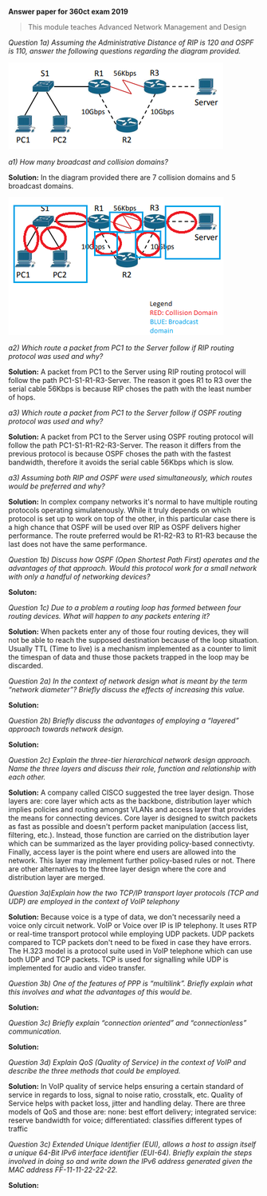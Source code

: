 **Answer paper for 360ct exam 2019**
>This module teaches Advanced Network Management and Design 

*Question 1a) Assuming the Administrative Distance of RIP is 120 and OSPF is 110, answer the following questions regarding the diagram provided.*
 
 ![Image of Diagram 1](https://github.com/uniosm/Coventry-University/blob/master/Exams/360ct/2019/images/diagram%20q1.png?raw=true)

*a1) How many broadcast and collision domains?*

**Solution:** In the diagram provided there are 7 collision domains and 5 broadcast domains. 

![Image of Diagram 1](https://github.com/uniosm/Coventry-University/blob/master/Exams/360ct/2019/images/solution.png?raw=true)


*a2) Which route a packet from PC1 to the Server follow if RIP routing protocol was used and why?*

**Solution:** A packet from PC1 to the Server using RIP routing protocol will follow the path PC1-S1-R1-R3-Server. The reason it
goes R1 to R3 over the serial cable 56Kbps is because RIP choses the path with the least number of hops. 


*a3) Which route a packet from PC1 to the Server follow if OSPF routing protocol was used and why?*

**Solution:** A packet from PC1 to the Server using OSPF routing protocol will follow the path PC1-S1-R1-R2-R3-Server. The reason it
differs from the previous protocol is because OSPF choses the path with the fastest bandwidth, therefore it avoids the serial cable
56Kbps which is slow. 


*a3) Assuming both RIP and OSPF were used simultaneously, which routes would be preferred and why?*

**Solution:** In complex company networks it's normal to have multiple routing protocols operating simulatenously. While it truly depends
on which protocol is set up to work on top of the other, in this particular case there is a high chance that OSPF will be used over
RIP as OSPF delivers higher performance. The route preferred would be R1-R2-R3 to R1-R3 because the last does not have the same
performance. 


*Question 1b) Discuss how OSPF (Open Shortest Path First) operates and the advantages of that approach. Would this protocol work for a small network with only a handful of networking devices?*

**Soluton:** 

*Question 1c) Due to a problem a routing loop has formed between four routing devices. What will happen to any packets entering it?*

**Solution:** When packets enter any of those four routing devices, they will not be able to reach the supposed destination because of the loop situation. Usually TTL (Time to live) is a mechanism implemented as a counter to limit the timespan of data and thuse those packets trapped in the loop may be discarded. 

*Question 2a) In the context of network design what is meant by the term “network diameter”? Briefly discuss the effects of increasing this value.*

**Solution:**

*Question 2b) Briefly discuss the advantages of employing a “layered” approach towards network design.*

**Solution:**


*Question 2c) Explain the three-tier hierarchical network design approach. Name the three layers and discuss their role, function and relationship with each other.*

**Solution:** A company called CISCO suggested the tree layer design. Those layers are: core layer which acts as the backbone, distribution layer which implies policies and routing amongst VLANs and access layer that provides the means for connecting devices. Core layer is designed to switch packets as fast as possible and doesn't perform packet manipulation (access list, filtering, etc.). Instead, those function are carried on the distribution layer which can be summarized as the layer providing policy-based connectivty. Finally, access layer is the point where end users are allowed into the network. This layer may implement further policy-based rules or not. There are other alternatives to the three layer design where the core and distribution layer are merged. 

*Question 3a)Explain how the two TCP/IP transport layer protocols (TCP and UDP) are employed in the context of VoIP telephony*

**Solution:** Because voice is a type of data, we don't necessarily need a voice only circuit network. VoIP or Voice over IP is IP telephony. It uses RTP or real-time transport protocol while employing UDP packets. UDP packets compared to TCP packets don't need to be fixed in case they have errors. The H.323 model is a protocol suite used in VoIP telephone which can use both UDP and TCP packets. TCP is used for signalling while UDP is implemented for audio and video transfer. 

*Question 3b) One of the features of PPP is “multilink”. Briefly explain what this involves and what the advantages of this would be.*

**Solution:**

*Question 3c) Briefly explain “connection oriented” and “connectionless” communication.*

**Solution:**

*Question 3d) Explain QoS (Quality of Service) in the context of VoIP and describe the three methods that could be employed.*

**Solution:** In VoIP quality of service helps ensuring a certain standard of service in regards to loss, signal to noise ratio, crosstalk, etc. Quality of Service helps with packet loss, jitter and handling delay. There are three models of QoS and those are: none: best effort delivery; integrated service: reserve bandwidth for voice; differentiated: classifies different types of traffic

*Question 3c) Extended Unique Identifier (EUI), allows a host to assign itself a unique 64-Bit IPv6 interface identifier (EUI-64). Briefly explain the steps involved in doing so and write down the IPv6 address generated given the MAC address FF-11-11-22-22-22.*

**Solution:**


